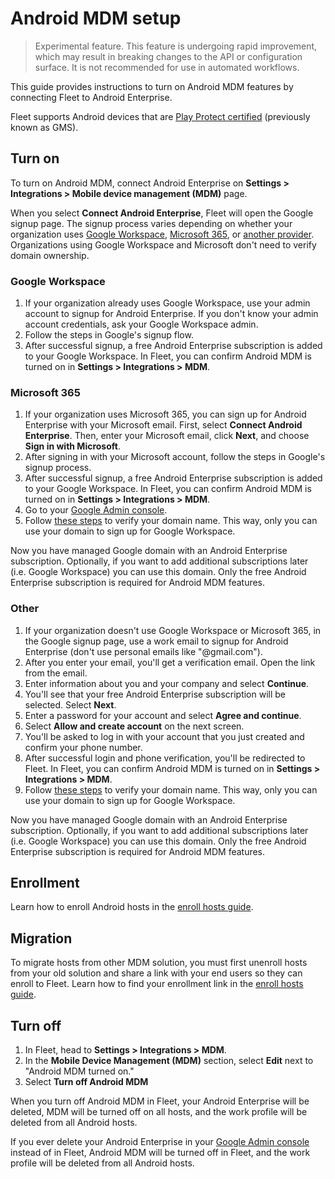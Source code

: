 # Android MDM setup

> Experimental feature. This feature is undergoing rapid improvement, which may result in breaking changes to the API or configuration surface. It is not recommended for use in automated workflows.

This guide provides instructions to turn on Android MDM features by connecting Fleet to Android Enterprise.

Fleet supports Android devices that are [Play Protect certified](https://support.google.com/googleplay/answer/7165974?hl=en) (previously known as GMS).

## Turn on

To turn on Android MDM, connect Android Enterprise on **Settings > Integrations > Mobile device management (MDM)** page.

When you select **Connect Android Enterprise**, Fleet will open the Google signup page. The signup process varies depending on whether your organization uses [Google Workspace](#google-workspace), [Microsoft 365](#microsoft-365), or [another provider](#other). Organizations using Google Workspace and Microsoft don't need to verify domain ownership.

### Google Workspace

1. If your organization already uses Google Workspace, use your admin account to signup for Android Enterprise. If you don't know your admin account credentials, ask your Google Workspace admin.
2. Follow the steps in Google's signup flow.
3. After successful signup, a free Android Enterprise subscription is added to your Google Workspace. In Fleet, you can confirm Android MDM is turned on in **Settings > Integrations > MDM**.

### Microsoft 365

1. If your organization uses Microsoft 365, you can sign up for Android Enterprise with your Microsoft email. First, select **Connect Android Enterprise**. Then, enter your Microsoft email, click **Next**, and choose **Sign in with Microsoft**.
2. After signing in with your Microsoft account, follow the steps in Google's signup process.
3. After successful signup, a free Android Enterprise subscription is added to your Google Workspace. In Fleet, you can confirm Android MDM is turned on in **Settings > Integrations > MDM**.
4. Go to your [Google Admin console](https://admin.google.com).
5. Follow [these steps](https://support.google.com/a/answer/60216?hl=en) to verify your domain name. This way, only you can use your domain to sign up for Google Workspace.

Now you have managed Google domain with an Android Enterprise subscription. Optionally, if you want to add additional subscriptions later (i.e. Google Workspace) you can use this domain. Only the free Android Enterprise subscription is required for Android MDM features.

### Other

1. If your organization doesn't use Google Workspace or Microsoft 365, in the Google signup page, use a work email to signup for Android Enterprise (don't use personal emails like "@gmail.com").
2. After you enter your email, you'll get a verification email. Open the link from the email.
3. Enter information about you and your company and select **Continue**.
4. You'll see that your free Android Enterprise subscription will be selected. Select **Next**.
5. Enter a password for your account and select **Agree and continue**.
6. Select **Allow and create account** on the next screen.
8. You'll be asked to log in with your account that you just created and confirm your phone number.
9. After successful login and phone verification, you'll be redirected to Fleet. In Fleet, you can confirm Android MDM is turned on in **Settings > Integrations > MDM**.
10. Follow [these steps](https://support.google.com/a/answer/60216?hl=en) to verify your domain name. This way, only you can use your domain to sign up for Google Workspace.

Now you have managed Google domain with an Android Enterprise subscription. Optionally, if you want to add additional subscriptions later (i.e. Google Workspace) you can use this domain. Only the free Android Enterprise subscription is required for Android MDM features.

## Enrollment

Learn how to enroll Android hosts in the [enroll hosts guide](https://fleetdm.com/guides/enroll-hosts#ui).

## Migration

To migrate hosts from other MDM solution, you must first unenroll hosts from your old solution and share a link with your end users so they can enroll to Fleet. Learn how to find your enrollment link in the [enroll hosts guide](https://fleetdm.com/guides/enroll-hosts#ui).

## Turn off

1. In Fleet, head to **Settings > Integrations > MDM**.
2. In the **Mobile Device Management (MDM)** section, select **Edit** next to "Android MDM turned on."
3. Select **Turn off Android MDM**

When you turn off Android MDM in Fleet, your Android Enterprise will be deleted, MDM will be turned off on all hosts, and the work profile will be deleted from all Android hosts.

If you ever delete your Android Enterprise in your [Google Admin console](https://admin.google.com) instead of in Fleet, Android MDM will be turned off in Fleet, and the work profile will be deleted from all Android hosts.

<meta name="articleTitle" value="Android MDM setup">
<meta name="authorFullName" value="Marko Lisica">
<meta name="authorGitHubUsername" value="marko-lisica">
<meta name="category" value="guides">
<meta name="publishedOn" value="2025-04-05">
<meta name="description" value="Learn how to turn on Android MDM in Fleet.">
